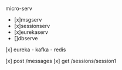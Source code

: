 micro-serv


- [x]msgserv
- [x]sessionserv
- [x]eurekaserv
- []dbserve


[x] eureka - kafka - redis

[x] post /messages
[x] get /sessions/session1